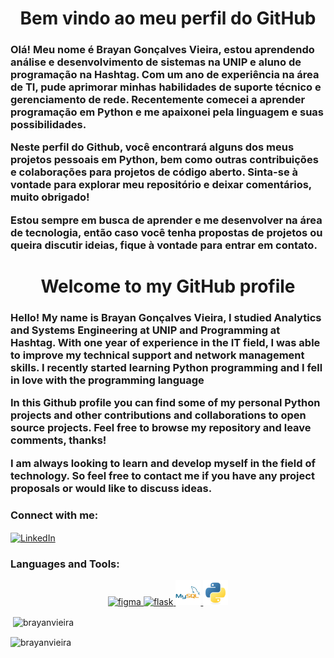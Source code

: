 <h1 align="center">Bem vindo ao meu perfil do GitHub</h1>
<h3 align="left">Olá! Meu nome é Brayan Gonçalves Vieira, estou aprendendo análise e desenvolvimento de sistemas na UNIP e aluno de programação na Hashtag. Com um ano de experiência na área de TI, pude aprimorar minhas habilidades de suporte técnico e gerenciamento de rede. Recentemente comecei a aprender programação em Python e me apaixonei pela linguagem e suas possibilidades.

Neste perfil do Github, você encontrará alguns dos meus projetos pessoais em Python, bem como outras contribuições e colaborações para projetos de código aberto. Sinta-se à vontade para explorar meu repositório e deixar comentários, muito obrigado!

Estou sempre em busca de aprender e me desenvolver na área de tecnologia, então caso você tenha propostas de projetos ou queira discutir ideias, fique à vontade para entrar em contato. 

<h1 align="center">Welcome to my GitHub profile</h1>
<h3 align="left">Hello! My name is Brayan Gonçalves Vieira, I studied Analytics and Systems Engineering at UNIP and Programming at Hashtag. With one year of experience in the IT field, I was able to improve my technical support and network management skills. I recently started learning Python programming and I fell in love with the programming language

In this Github profile you can find some of my personal Python projects and other contributions and collaborations to open source projects. Feel free to browse my repository and leave comments, thanks!

I am always looking to learn and develop myself in the field of technology. So feel free to contact me if you have any project proposals or would like to discuss ideas.</h3>
  
<h3 align="left">Connect with me:</h3>
<p align="left">
<a href="https://www.linkedin.com/in/brayan-gon%C3%A7alves-vieira-3b7533256/" target="blank"><img align="center" src="https://raw.githubusercontent.com/rahuldkjain/github-profile-readme-generator/master/src/images/icons/Social/linked-in-alt.svg" alt="LinkedIn" height="30" width="40" /></a>
</p>


<h3 align="left">Languages and Tools:</h3>
<p align="center"> <a href="https://www.figma.com/" target="_blank" rel="noreferrer"> <img src="https://www.vectorlogo.zone/logos/figma/figma-icon.svg" alt="figma" width="40" height="40"/> </a> <a href="https://flask.palletsprojects.com/" target="_blank" rel="noreferrer"> <img src="https://www.vectorlogo.zone/logos/pocoo_flask/pocoo_flask-icon.svg" alt="flask" width="40" height="40"/> </a> <a href="https://www.mysql.com/" target="_blank" rel="noreferrer"> <img src="https://raw.githubusercontent.com/devicons/devicon/master/icons/mysql/mysql-original-wordmark.svg" alt="mysql" width="40" height="40"/> </a> <a href="https://www.python.org" target="_blank" rel="noreferrer"> <img src="https://raw.githubusercontent.com/devicons/devicon/master/icons/python/python-original.svg" alt="python" width="40" height="40"/> </a> </p>


<p>&nbsp;<img align="center" src="https://github-readme-stats.vercel.app/api?username=brayanvieira&show_icons=true&locale=en" alt="brayanvieira" /></p>

<p><img align="center" src="https://github-readme-streak-stats.herokuapp.com/?user=brayanvieira&" alt="brayanvieira" /></p>

